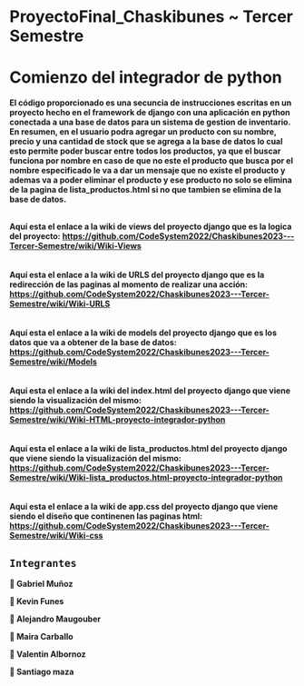 # ProyectoFinal_Chaskibunes ~ Tercer Semestre

<h1>Comienzo del integrador de python</h1>
<strong>El código proporcionado es una secuncia de instrucciones escritas en un proyecto hecho en el framework de django con una aplicación en python conectada a una base de datos para un sistema de gestion de inventario. En resumen, en el usuario podra agregar un producto con su nombre, precio y una cantidad de stock que se agrega a la base de datos lo cual esto permite poder buscar entre todos los productos, ya que el buscar funciona por nombre en caso de que no este el producto que busca por el nombre especificado le va a dar un mensaje que no existe el producto y ademas va a poder eliminar el producto y ese producto no solo se elimina de la pagina de lista_productos.html si no que tambien se elimina de la base de datos.</strong>


<br><strong>
Aquí esta el enlace a la wiki de views del proyecto django que es la logica del proyecto: https://github.com/CodeSystem2022/Chaskibunes2023---Tercer-Semestre/wiki/Wiki-Views</br></strong>
<br><strong>
<br><strong>
Aquí esta el enlace a la wiki de URLS del proyecto django que es la redirección de las paginas al momento de realizar una acción: https://github.com/CodeSystem2022/Chaskibunes2023---Tercer-Semestre/wiki/Wiki-URLS</br></strong>
<br><strong>
<br><strong>
Aquí esta el enlace a la wiki de models del proyecto django que es los datos que va a obtener de la base de datos: https://github.com/CodeSystem2022/Chaskibunes2023---Tercer-Semestre/wiki/Models</br></strong>
<br><strong>
<br><strong>
Aquí esta el enlace a la wiki del index.html del proyecto django que viene siendo la visualización del mismo: https://github.com/CodeSystem2022/Chaskibunes2023---Tercer-Semestre/wiki/Wiki-HTML-proyecto-integrador-python</br></strong>
<br><strong>
<br><strong>
Aquí esta el enlace a la wiki de lista_productos.html del proyecto django que viene siendo la visualización del mismo: https://github.com/CodeSystem2022/Chaskibunes2023---Tercer-Semestre/wiki/Wiki-lista_productos.html-proyecto-integrador-python</br></strong>
<br><strong>
<br><strong>
Aquí esta el enlace a la wiki de app.css del proyecto django que viene siendo el diseño que continenen las paginas html: https://github.com/CodeSystem2022/Chaskibunes2023---Tercer-Semestre/wiki/Wiki-css</br></strong>

## `Integrantes`

:large_orange_diamond:  Gabriel Muñoz

:large_orange_diamond:  Kevin Funes  

:large_orange_diamond:  Alejandro Maugouber

:large_orange_diamond:  Maira Carballo

:large_orange_diamond:  Valentin Albornoz

:large_orange_diamond:  Santiago maza
